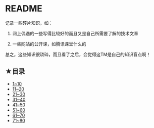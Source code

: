 # README

记录一些碎片知识，如：

1. 网上偶遇的一些写得比较好的而且又是自己所需要了解的技术文章

2. 一些网站的公开课，如腾讯课堂什么的

总之，这些知识很琐碎，而且看了之后，会觉得这TM是自己的知识盲点啊！

## ★目录

- [1~10](./01.md)
- [11~20](./02.md)
- [21~30](./03.md)
- [31~40](./04.md)
- [41~50](./05.md)
- [51~60](./06.md)
- [61~70](./07.md)
- [71~80](./08.md)


